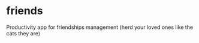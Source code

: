 # friends
Productivity app for friendships management (herd your loved ones like the cats they are)
